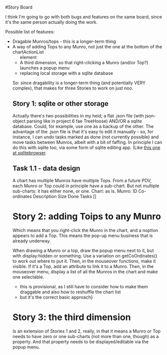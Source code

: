 #Story Board

I think I'm going to go with both bugs and features on the same board, since it's the same person actually doing the work.

Possible list of features:
 - Dragable Munros/tops - this is a longer-term thing
 - A way of adding Tops to any Munro, not just the one at the bottom of the chartActionList <ul> element
 - A third dimension, so that right-clicking a Munro (and/or Top?) launches a popup menu
 - replacing local storage with a sqlite database

So: since dragability is a longer-term thing (and potentially VERY complex), that makes for three Stories to work on just noo.

## Story 1: sqlite or other storage

Actually there's two possibilities in my heid; a flat .json file (with json-object parsing like in project 6 fae TreeHoose) AND/OR a sqlite database. Could, for example, use one as a backup of the other. The advantage of the .json file is that it's easy to edit it manually - so, for instance, I can undo tasks marked as done (not currently possible) and move tasks between Munros, albeit with a bit of faffing. In principle I can do this with sqlite too, via some form of sqlite editing app. (Like [this one at sqlitebrowser](https://sqlitebrowser.org). 

## Task 1.1 - data design

A chart has multiple Munros have multiple Tops. From a future POV, each Munro or Top could in principle have a sub-chart. But not multiple sub-charts: it has either none, or one.
Chart: as is.
Munro:  ID
        Co-ordinates
        Description
        Size
        Done
        Tasks []

# Story 2: adding Toips to any Munro

Which means that you right-click the Munro in the chart, and a noption appears to add a Top. This means the pop-up menu business that is already underway.

When drawing a Munro or a top, draw the popup menu next to it, but with display:hidden or something.
Use a variation on getCoOrdinates() to work out where to put it.
Then, in the mouseover functions, make it visible.
If it's a Top, add an attribute to link it to a Munro. Then, in the mouseover menu, display a list of all the Munros in the chart and make one selectable.
   - this is provisional, as I still have to consider how to make them draggable and also how to reshuffle the chart list
   - but it's the correct basic approach}


# Story 3: the third dimension

Is an extension of Stories 1 and 2, really, in that it means a Munro or Top needs to have zero or one sub-charts (not more than one, though) as a property. And that property needs to be displayed/editable via the popup menu.